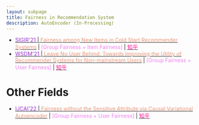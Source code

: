 ```yaml
---
layout: subpage
title: Fairness in Recommendation System
description: AutoEncoder (In-Processing)
---
```


<!-- - [<font color="DarkOrchid">' </font>\|<font color="DarkSalmon"> </font>]() \| <font color="Violet">[ Fairness +  Fairness]</font> \| [<font color="DeepPink">知乎</font>]() -->
- [<font color="DarkOrchid">SIGIR'21 </font>\|<font color="DarkSalmon"> Fairness among New Items in Cold Start Recommender Systems</font>](https://dl.acm.org/doi/abs/10.1145/3404835.3462948) \| <font color="Violet">[Group Fairness + Item Fairness]</font> \| [<font color="DeepPink">知乎</font>](https://zhuanlan.zhihu.com/p/438339380)
- [<font color="DarkOrchid">WSDM'21 </font>\|<font color="DarkSalmon"> Leave No User Behind: Towards Improving the Utility of Recommender Systems for Non-mainstream Users</font>](https://dl.acm.org/doi/10.1145/3437963.3441769) \| <font color="Violet">[Group Fairness + User Fairness]</font> \| [<font color="DeepPink">知乎</font>](https://zhuanlan.zhihu.com/p/474705814)


# Other Fields
- [<font color="DarkOrchid">IJCAI'22 </font>\|<font color="DarkSalmon"> Fairness without the Sensitive Attribute via Causal Variational Autoencoder</font>](https://arxiv.org/abs/2109.04999) \| <font color="Violet">[Group Fairness + User Fairness]</font> \| [<font color="DeepPink">知乎</font>](https://zhuanlan.zhihu.com/p/562808745)
